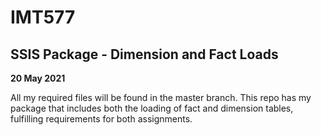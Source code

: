 # IMT577

## **SSIS Package - Dimension and Fact Loads**
**20 May 2021**

All my required files will be found in the master branch. This repo has my package that includes both the loading of fact and dimension tables, fulfilling requirements for both assignments.

